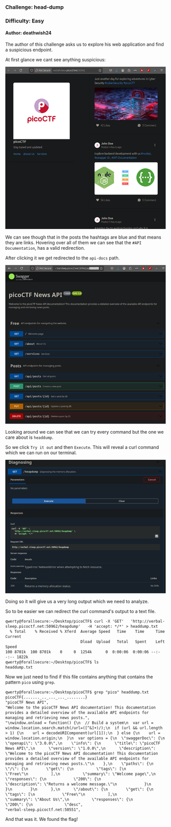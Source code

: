 ### Challenge: head-dump
### Difficulty: Easy
#### Author: deathwish24

The author of this challenge asks us to explore his web application and find a suspicious endpoint.

At first glance we cant see anything suspicious:

<p align="center">
<img src="./assets/head1.png">
</p>

We can see though that in the posts the hashtags are blue and that means they are links. Hovering over all of them we can see that the `#API Documentation`, has a valid redirection.

After clicking it we get redirected to the `api-docs` path.

<p align="center">
<img src="./assets/head2.png">
</p>

Looking around we can see that we can try every command but the one we care about is `headdump`.

So we click `Try it out` and then `Execute`. This will reveal a curl command which we can run on our terminal.

<p align="center">
<img src="./assets/head3.png">
</p>

Doing so it will give us a very long output which we need to analyze. 

So to be easier we can redirect the curl command's output to a text file.

```console
qwerty@forallsecure:~/Desktop/picoCTF$ curl -X 'GET'   'http://verbal-sleep.picoctf.net:50962/heapdump'   -H 'accept: */*' > headdump.txt
  % Total    % Received % Xferd  Average Speed   Time    Time     Time  Current
                                 Dload  Upload   Total   Spent    Left  Speed
100 8701k  100 8701k    0     0  1254k      0  0:00:06  0:00:06 --:--:-- 1822k
qwerty@forallsecure:~/Desktop/picoCTF$ ls 
headdump.txt
```

Now we just need to find if this file contains anything that contains the pattern `pico` using `grep`.

```console
qwerty@forallsecure:~/Desktop/picoCTF$ grep "pico" headdump.txt 
picoCTF{......._.._..._..._........}
"picoCTF News API",
"Welcome to the picoCTF News API documentation! This documentation provides a detailed overview of the available API endpoints for managing and retrieving news posts.",
"\nwindow.onload = function() {\n  // Build a system\n  var url = window.location.search.match(/url=([^&]+)/);\n  if (url && url.length > 1) {\n    url = decodeURIComponent(url[1]);\n  } else {\n    url = window.location.origin;\n  }\n  var options = {\n  \"swaggerDoc\": {\n    \"openapi\": \"3.0.0\",\n    \"info\": {\n      \"title\": \"picoCTF News API\",\n      \"version\": \"1.0.0\",\n      \"description\": \"Welcome to the picoCTF News API documentation! This documentation provides a detailed overview of the available API endpoints for managing and retrieving news posts.\"\n    },\n    \"paths\": {\n      \"/\": {\n        \"get\": {\n          \"tags\": [\n            \"Free\"\n          ],\n          \"summary\": \"Welcome page\",\n          \"responses\": {\n            \"200\": {\n              \"description\": \"Returns a welcome message.\"\n            }\n          }\n        }\n      },\n      \"/about\": {\n        \"get\": {\n          \"tags\": [\n            \"Free\"\n          ],\n          \"summary\": \"About Us\",\n          \"responses\": {\n            \"200\": {\n              \"desc",
"verbal-sleep.picoctf.net:50551",
```

And that was it. We found the flag!